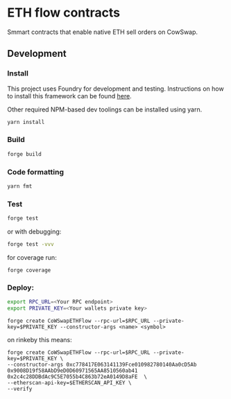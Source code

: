 # ETH flow contracts

Smmart contracts that enable native ETH sell orders on CowSwap.

## Development

### Install

This project uses Foundry for development and testing.
Instructions on how to install this framework can be found [here](https://book.getfoundry.sh/getting-started/installation.html).

Other required NPM-based dev toolings can be installed using yarn.

```sh
yarn install
```

### Build

```sh
forge build
```

### Code formatting

```sh
yarn fmt
```

### Test

```sh
forge test
```

or with debugging:
```sh
forge test -vvv
```

for coverage run:
```
forge coverage
```

### Deploy:

```sh
export RPC_URL=<Your RPC endpoint>
export PRIVATE_KEY=<Your wallets private key>
```

```
forge create CoWSwapETHFlow --rpc-url=$RPC_URL --private-key=$PRIVATE_KEY --constructor-args <name> <symbol>
```

on rinkeby this means:
```
forge create CoWSwapETHFlow --rpc-url=$RPC_URL --private-key=$PRIVATE_KEY \
--constructor-args 0xc778417E063141139Fce010982780140Aa0cD5Ab 0x9008D19f58AAbD9eD0D60971565AA8510560ab41 0x2c4c28DDBdAc9C5E7055b4C863b72eA0149D8aFE  \
--etherscan-api-key=$ETHERSCAN_API_KEY \
--verify
```